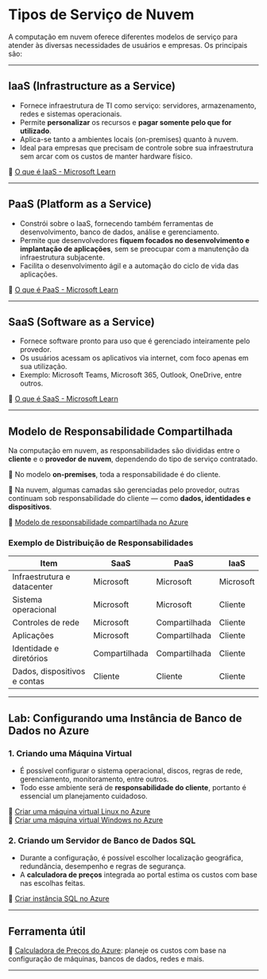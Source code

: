 # Tipos de Serviço de Nuvem

A computação em nuvem oferece diferentes modelos de serviço para atender às diversas necessidades de usuários e empresas. Os principais são:

---

## IaaS (Infrastructure as a Service)

- Fornece infraestrutura de TI como serviço: servidores, armazenamento, redes e sistemas operacionais.
- Permite **personalizar** os recursos e **pagar somente pelo que for utilizado**.
- Aplica-se tanto a ambientes locais (on-premises) quanto à nuvem.
- Ideal para empresas que precisam de controle sobre sua infraestrutura sem arcar com os custos de manter hardware físico.

🔗 [O que é IaaS - Microsoft Learn](https://learn.microsoft.com/pt-br/azure/architecture/cloud-adoption/getting-started/iaas)

---

## PaaS (Platform as a Service)

- Constrói sobre o IaaS, fornecendo também ferramentas de desenvolvimento, banco de dados, análise e gerenciamento.
- Permite que desenvolvedores **fiquem focados no desenvolvimento e implantação de aplicações**, sem se preocupar com a manutenção da infraestrutura subjacente.
- Facilita o desenvolvimento ágil e a automação do ciclo de vida das aplicações.

🔗 [O que é PaaS - Microsoft Learn](https://learn.microsoft.com/pt-br/azure/architecture/cloud-adoption/getting-started/paas)

---

## SaaS (Software as a Service)

- Fornece software pronto para uso que é gerenciado inteiramente pelo provedor.
- Os usuários acessam os aplicativos via internet, com foco apenas em sua utilização.
- Exemplo: Microsoft Teams, Microsoft 365, Outlook, OneDrive, entre outros.

🔗 [O que é SaaS - Microsoft Learn](https://learn.microsoft.com/pt-br/azure/architecture/cloud-adoption/getting-started/saas)

---

## Modelo de Responsabilidade Compartilhada

Na computação em nuvem, as responsabilidades são divididas entre o **cliente** e o **provedor de nuvem**, dependendo do tipo de serviço contratado.

📌 No modelo **on-premises**, toda a responsabilidade é do cliente.

📌 Na nuvem, algumas camadas são gerenciadas pelo provedor, outras continuam sob responsabilidade do cliente — como **dados, identidades e dispositivos**.

🔗 [Modelo de responsabilidade compartilhada no Azure](https://learn.microsoft.com/pt-br/azure/security/fundamentals/shared-responsibility)

### Exemplo de Distribuição de Responsabilidades

| Item                        | SaaS         | PaaS         | IaaS         |
|----------------------------|--------------|--------------|--------------|
| Infraestrutura e datacenter | Microsoft    | Microsoft    | Microsoft    |
| Sistema operacional         | Microsoft    | Microsoft    | Cliente      |
| Controles de rede           | Microsoft    | Compartilhada| Cliente      |
| Aplicações                  | Microsoft    | Compartilhada| Cliente      |
| Identidade e diretórios     | Compartilhada| Compartilhada| Cliente      |
| Dados, dispositivos e contas| Cliente      | Cliente      | Cliente      |

---

## Lab: Configurando uma Instância de Banco de Dados no Azure

### 1. Criando uma Máquina Virtual
- É possível configurar o sistema operacional, discos, regras de rede, gerenciamento, monitoramento, entre outros.
- Todo esse ambiente será de **responsabilidade do cliente**, portanto é essencial um planejamento cuidadoso.

🔗 [Criar uma máquina virtual Linux no Azure](https://learn.microsoft.com/pt-br/azure/virtual-machines/linux/quick-create-portal)  
🔗 [Criar uma máquina virtual Windows no Azure](https://learn.microsoft.com/pt-br/azure/virtual-machines/windows/quick-create-portal)

### 2. Criando um Servidor de Banco de Dados SQL
- Durante a configuração, é possível escolher localização geográfica, redundância, desempenho e regras de segurança.
- A **calculadora de preços** integrada ao portal estima os custos com base nas escolhas feitas.

🔗 [Criar instância SQL no Azure](https://learn.microsoft.com/pt-br/azure/azure-sql/database/single-database-get-started-portal)

---

## Ferramenta útil

🧮 [Calculadora de Preços do Azure](https://azure.microsoft.com/pt-br/pricing/calculator/): planeje os custos com base na configuração de máquinas, bancos de dados, redes e mais.

---
